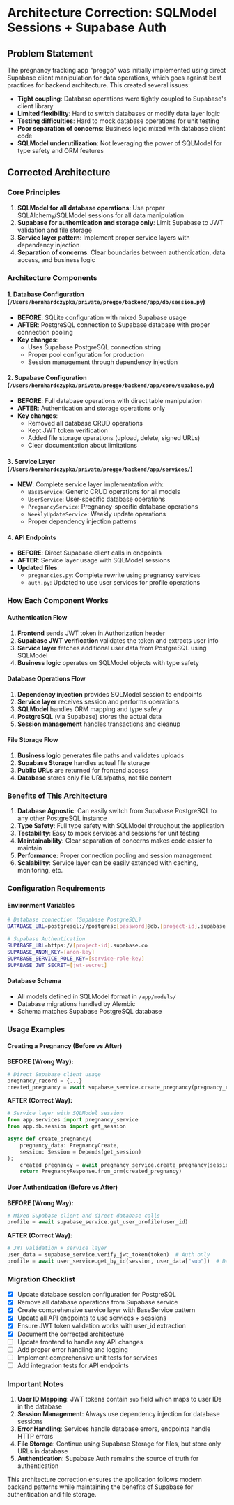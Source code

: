 # Architecture Correction: SQLModel Sessions + Supabase Auth

## Problem Statement

The pregnancy tracking app "preggo" was initially implemented using direct Supabase client manipulation for data operations, which goes against best practices for backend architecture. This created several issues:

- **Tight coupling**: Database operations were tightly coupled to Supabase's client library
- **Limited flexibility**: Hard to switch databases or modify data layer logic
- **Testing difficulties**: Hard to mock database operations for unit testing
- **Poor separation of concerns**: Business logic mixed with database client code
- **SQLModel underutilization**: Not leveraging the power of SQLModel for type safety and ORM features

## Corrected Architecture

### Core Principles

1. **SQLModel for all database operations**: Use proper SQLAlchemy/SQLModel sessions for all data manipulation
2. **Supabase for authentication and storage only**: Limit Supabase to JWT validation and file storage
3. **Service layer pattern**: Implement proper service layers with dependency injection
4. **Separation of concerns**: Clear boundaries between authentication, data access, and business logic

### Architecture Components

#### 1. Database Configuration (`/Users/bernhardczypka/private/preggo/backend/app/db/session.py`)
- **BEFORE**: SQLite configuration with mixed Supabase usage
- **AFTER**: PostgreSQL connection to Supabase database with proper connection pooling
- **Key changes**: 
  - Uses Supabase PostgreSQL connection string
  - Proper pool configuration for production
  - Session management through dependency injection

#### 2. Supabase Configuration (`/Users/bernhardczypka/private/preggo/backend/app/core/supabase.py`)
- **BEFORE**: Full database operations with direct table manipulation
- **AFTER**: Authentication and storage operations only
- **Key changes**:
  - Removed all database CRUD operations
  - Kept JWT token verification
  - Added file storage operations (upload, delete, signed URLs)
  - Clear documentation about limitations

#### 3. Service Layer (`/Users/bernhardczypka/private/preggo/backend/app/services/`)
- **NEW**: Complete service layer implementation with:
  - `BaseService`: Generic CRUD operations for all models
  - `UserService`: User-specific database operations
  - `PregnancyService`: Pregnancy-specific database operations
  - `WeeklyUpdateService`: Weekly update operations
  - Proper dependency injection patterns

#### 4. API Endpoints
- **BEFORE**: Direct Supabase client calls in endpoints
- **AFTER**: Service layer usage with SQLModel sessions
- **Updated files**:
  - `pregnancies.py`: Complete rewrite using pregnancy services
  - `auth.py`: Updated to use user services for profile operations

### How Each Component Works

#### Authentication Flow
1. **Frontend** sends JWT token in Authorization header
2. **Supabase JWT verification** validates the token and extracts user info
3. **Service layer** fetches additional user data from PostgreSQL using SQLModel
4. **Business logic** operates on SQLModel objects with type safety

#### Database Operations Flow
1. **Dependency injection** provides SQLModel session to endpoints
2. **Service layer** receives session and performs operations
3. **SQLModel** handles ORM mapping and type safety
4. **PostgreSQL** (via Supabase) stores the actual data
5. **Session management** handles transactions and cleanup

#### File Storage Flow
1. **Business logic** generates file paths and validates uploads
2. **Supabase Storage** handles actual file storage
3. **Public URLs** are returned for frontend access
4. **Database** stores only file URLs/paths, not file content

### Benefits of This Architecture

1. **Database Agnostic**: Can easily switch from Supabase PostgreSQL to any other PostgreSQL instance
2. **Type Safety**: Full type safety with SQLModel throughout the application
3. **Testability**: Easy to mock services and sessions for unit testing
4. **Maintainability**: Clear separation of concerns makes code easier to maintain
5. **Performance**: Proper connection pooling and session management
6. **Scalability**: Service layer can be easily extended with caching, monitoring, etc.

### Configuration Requirements

#### Environment Variables
```bash
# Database connection (Supabase PostgreSQL)
DATABASE_URL=postgresql://postgres:[password]@db.[project-id].supabase.co:5432/postgres

# Supabase Authentication
SUPABASE_URL=https://[project-id].supabase.co
SUPABASE_ANON_KEY=[anon-key]
SUPABASE_SERVICE_ROLE_KEY=[service-role-key]
SUPABASE_JWT_SECRET=[jwt-secret]
```

#### Database Schema
- All models defined in SQLModel format in `/app/models/`
- Database migrations handled by Alembic
- Schema matches Supabase PostgreSQL database

### Usage Examples

#### Creating a Pregnancy (Before vs After)

**BEFORE (Wrong Way):**
```python
# Direct Supabase client usage
pregnancy_record = {...}
created_pregnancy = await supabase_service.create_pregnancy(pregnancy_record)
```

**AFTER (Correct Way):**
```python
# Service layer with SQLModel session
from app.services import pregnancy_service
from app.db.session import get_session

async def create_pregnancy(
    pregnancy_data: PregnancyCreate,
    session: Session = Depends(get_session)
):
    created_pregnancy = await pregnancy_service.create_pregnancy(session, pregnancy_data)
    return PregnancyResponse.from_orm(created_pregnancy)
```

#### User Authentication (Before vs After)

**BEFORE (Wrong Way):**
```python
# Mixed Supabase client and direct database calls
profile = await supabase_service.get_user_profile(user_id)
```

**AFTER (Correct Way):**
```python
# JWT validation + service layer
user_data = supabase_service.verify_jwt_token(token)  # Auth only
profile = await user_service.get_by_id(session, user_data["sub"])  # Database via service
```

### Migration Checklist

- [x] Update database session configuration for PostgreSQL
- [x] Remove all database operations from Supabase service
- [x] Create comprehensive service layer with BaseService pattern
- [x] Update all API endpoints to use services + sessions
- [x] Ensure JWT token validation works with user_id extraction
- [x] Document the corrected architecture
- [ ] Update frontend to handle any API changes
- [ ] Add proper error handling and logging
- [ ] Implement comprehensive unit tests for services
- [ ] Add integration tests for API endpoints

### Important Notes

1. **User ID Mapping**: JWT tokens contain `sub` field which maps to user IDs in the database
2. **Session Management**: Always use dependency injection for database sessions
3. **Error Handling**: Services handle database errors, endpoints handle HTTP errors
4. **File Storage**: Continue using Supabase Storage for files, but store only URLs in database
5. **Authentication**: Supabase Auth remains the source of truth for authentication

This architecture correction ensures the application follows modern backend patterns while maintaining the benefits of Supabase for authentication and file storage.